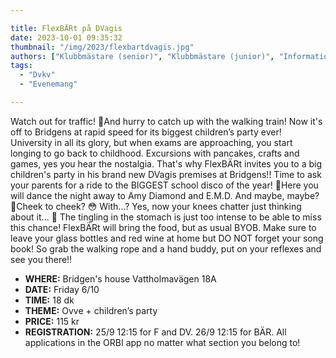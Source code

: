 ```yaml
---

title: FlexBÄRt på DVagis
date: 2023-10-01 09:35:32
thumbnail: "/img/2023/flexbartdvagis.jpg"
authors: ["Klubbmästare (senior)", "Klubbmästare (junior)", "Informationsansvarig"]
tags: 
  - "Dvkv"
  - "Evenemang"

---
```

Watch out for traffic! 🚦And hurry to catch up with the walking train! Now it's off to Bridgens at rapid speed for its biggest children’s party ever! University in all its glory, but when exams are approaching, you start longing to go back to childhood. Excursions with pancakes, crafts and games, yes you hear the nostalgia. That's why FlexBÄRt invites you to a big children's party in his brand new DVagis premises at Bridgens!! Time to ask your parents for a ride to the BIGGEST school disco of the year! 🪩Here you will dance the night away to Amy Diamond and E.M.D. And maybe, maybe? 🫣Cheek to cheek? 😳 With...? Yes, now your knees chatter just thinking about it... 🤭 The tingling in the stomach is just too intense to be able to miss this chance! FlexBÄRt will bring the food, but as usual BYOB. Make sure to leave your glass bottles and red wine at home but DO NOT forget your song book! So grab the walking rope and a hand buddy, put on your reflexes and see you there!!

* **WHERE:** Bridgen's house Vattholmavägen 18A
* **DATE:** Friday 6/10
* **TIME:** 18 dk
* **THEME:** Ovve + children’s party
* **PRICE:** 115 kr
* **REGISTRATION:** 25/9 12:15 for F and DV. 26/9 12:15 for BÄR. All applications in the ORBI app no matter what section you belong to!